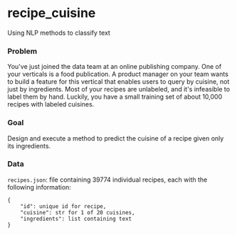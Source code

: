 # recipe_cuisine
Using NLP methods to classify text 

### Problem 

You've just joined the data team at an online publishing company. One of your verticals is a food publication. A product manager on your team wants to build a feature for this vertical that enables users to query by cuisine, not just by ingredients. Most of your recipes are unlabeled, and it's infeasible to label them by hand. Luckily, you have a small training set of about 10,000 recipes with labeled cuisines.

### Goal

Design and execute a method to predict the cuisine of a recipe given only its ingredients. 

### Data 

`recipes.json`: file containing 39774 individual recipes, each with the following information:

```
{
    "id": unique id for recipe,
    "cuisine": str for 1 of 20 cuisines,
    "ingredients": list containing text
}
```
